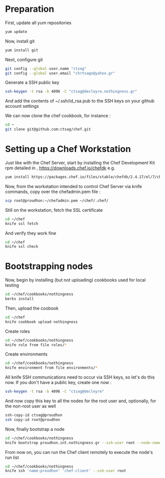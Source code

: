 # Preparation

First, update all yum repositories

```bash
yum update
```

Now, install git

```bash
yum install git
```

Next, configure git

```bash
git config --global user.name "ctsag"
git config --global user.email "chrtsago@yahoo.gr"
```

Generate a SSH public key

```bash
ssh-keygen -t rsa -b 4096 -C "ctsag@decleyre.nothingness.gr"
```

And add the contents of ~/.ssh/id_rsa.pub to the SSH keys on your github account settings

We can now clone the chef cookbook, for instance :

```bash
cd ~
git clone git@github.com:ctsag/chef.git
```

# Setting up a Chef Workstation

Just like with the Chef Server, start by installing the Chef Development Kit rpm detailed in , https://downloads.chef.io/chefdk e.g.

```bash
yum install https://packages.chef.io/files/stable/chefdk/2.4.17/el/7/chefdk-2.4.17-1.el7.x86_64.rpm
```

Now, from the workstation intended to control Chef Server via knife commands, copy over the chefadmin.pem file :

```bash
scp root@proudhon:~/chefadmin.pem ~/chef/.chef/
```

Still on the workstation, fetch the SSL certificate

```bash
cd ~/chef
knife ssl fetch
```

And verify they work fine

```bash
cd ~/chef
knife ssl check
```

# Bootstrapping nodes

Now, begin by installing (but not uploading) cookbooks used for local testing

```bash
cd ~/chef/cookbooks/nothingness
berks install
```

Then, upload the coobook

```bash
cd ~/chef
knife cookbook upload nothingness
```

Create roles

```bash
cd ~/chef/cookbooks/nothingness
knife role from file roles/*
```

Create environments

```bash
cd ~/chef/cookbooks/nothingness
knife environment from file environments/*
```

All knife SSH communications need to occur via SSH keys, so let's do this now. If you don't have a public key, create one now :

```bash
ssh-keygen -t rsa -b 4096 -C "ctsag@decleyre"
```

And now copy this key to all the nodes for the root user and, optionally, for the non-root user as well

```bash
ssh-copy-id ctsag@proudhon
ssh copy-id root@proudhon
```

Now, finally bootstrap a node

```bash
cd ~/chef/cookbooks/nothingness
knife bootstrap proudhon.int.nothingness.gr --ssh-user root --node-name proudhon --run-list 'role[admin]' --environment admin
```

From now on, you can run the Chef client remotely to execute the node's run list

```bash
cd ~/chef/cookbooks/nothingness
knife ssh 'name:proudhon' 'chef-client' --ssh-user root
```
